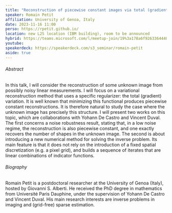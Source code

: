 ```yaml
---
title: "Reconstruction of piecewise constant images via total (gradient) variation regularization"
speaker: Romain Petit
affiliation: University of Genoa, Italy
date: 2023-11-16 11:00
perso: https://rpetit.github.io/
location: new L2S location (IBM building), room to be announced
hybrid: https://teams.microsoft.com/l/meetup-join/19%3a178a6f926336444088eb120e42476f36%40thread.tacv2/1696601901353?context=%7b%22Tid%22%3a%2261f3e3b8-9b52-433a-a4eb-c67334ce54d5%22%2c%22Oid%22%3a%224d6c63a8-7eae-4099-804e-68bcb968bec0%22%7d
youtube: 
speakerdeck: https://speakerdeck.com/s3_seminar/romain-petit
aside: true
---
```





<div style="text-align:center">
<script defer class="speakerdeck-embed" data-id="3d6a695b17f24170a1834eb3f912f6ba" data-ratio="1.3333333333333333" src="//speakerdeck.com/assets/embed.js"></script>
</div>

###### Abstract

In this talk, I will consider the reconstruction of some unknown image from possibly noisy linear measurements.
I will focus on a variational reconstruction method that uses a specific regularizer: the total (gradient) variation.
It is well known that minimizing this functional produces piecewise constant reconstructions.
It is therefore natural to study the case where the unknown image has precisely this structure.
I will present two works on this topic, which are collaborations with Yohann De Castro and Vincent Duval.
The first concerns a noise robustness result, stating that, in a low noise regime, the reconstruction is also piecewise constant, and one exactly recovers the number of shapes in the unknown image.
The second is about introducing a new numerical method for solving the inverse problem.
Its main feature is that it does not rely on the introduction of a fixed spatial discretization (e.g. a pixel grid),
and builds a sequence of iterates that are linear combinations of indicator functions.

###### Biography

Romain Petit is a postdoctoral researcher at the University of Genoa (Italy), hosted by Giovanni S. Alberti.
He received the PhD degree in mathematics from Université Paris Dauphine, under the supervision of Yohann De Castro and Vincent Duval.
His main research interests are inverse problems in imaging and (grid-free) sparse estimation.
